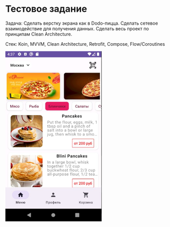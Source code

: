 Тестовое задание
=================

Задача:
Сделать верстку экрана как в Dodo-пицца.
Сделать сетевое взаимодействие для получения данных.
Сделать весь проект по принципам Clean Architecture.


Стек: Koin, MVVM, Clean Architecture, Retrofit, Compose, Flow/Coroutines


<img src="https://github.com/AlexanderKott/PizzaDemoApp/blob/main/1.JPG?raw=true" width="300"/>